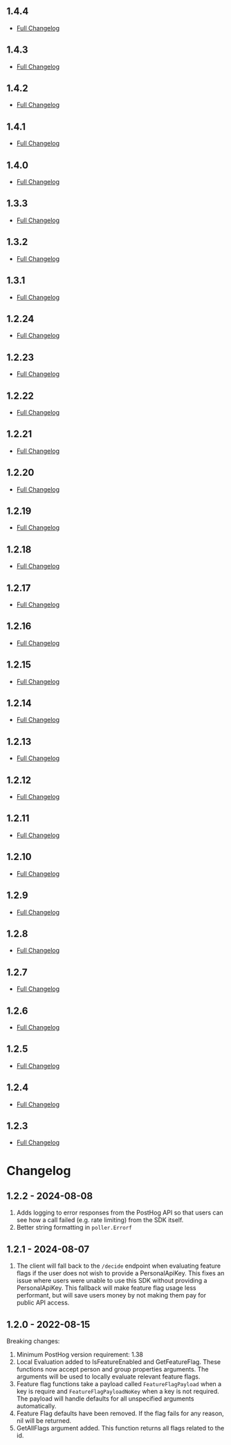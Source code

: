 ## 1.4.4

* [Full Changelog](https://github.com/PostHog/posthog-go/compare/v1.4.3...v1.4.4)

## 1.4.3

* [Full Changelog](https://github.com/PostHog/posthog-go/compare/v1.4.2...v1.4.3)

## 1.4.2

* [Full Changelog](https://github.com/PostHog/posthog-go/compare/v1.4.1...v1.4.2)

## 1.4.1

* [Full Changelog](https://github.com/PostHog/posthog-go/compare/v1.4.0...v1.4.1)

## 1.4.0

* [Full Changelog](https://github.com/PostHog/posthog-go/compare/v1.3.3...v1.4.0)

## 1.3.3

* [Full Changelog](https://github.com/PostHog/posthog-go/compare/v1.3.2...v1.3.3)

## 1.3.2

* [Full Changelog](https://github.com/PostHog/posthog-go/compare/v1.3.1...v1.3.2)

## 1.3.1

* [Full Changelog](https://github.com/PostHog/posthog-go/compare/v1.3.0...v1.3.1)

## 1.2.24

* [Full Changelog](https://github.com/PostHog/posthog-go/compare/v1.2.23...v1.2.24)

## 1.2.23

* [Full Changelog](https://github.com/PostHog/posthog-go/compare/v1.2.22...v1.2.23)

## 1.2.22

* [Full Changelog](https://github.com/PostHog/posthog-go/compare/v1.2.21...v1.2.22)

## 1.2.21

* [Full Changelog](https://github.com/PostHog/posthog-go/compare/v1.2.20...v1.2.21)

## 1.2.20

* [Full Changelog](https://github.com/PostHog/posthog-go/compare/v1.2.19...v1.2.20)

## 1.2.19

* [Full Changelog](https://github.com/PostHog/posthog-go/compare/v1.2.18...v1.2.19)

## 1.2.18

* [Full Changelog](https://github.com/PostHog/posthog-go/compare/v1.2.17...v1.2.18)

## 1.2.17

* [Full Changelog](https://github.com/PostHog/posthog-go/compare/v1.2.16...v1.2.17)

## 1.2.16

* [Full Changelog](https://github.com/PostHog/posthog-go/compare/v1.2.15...v1.2.16)

## 1.2.15

* [Full Changelog](https://github.com/PostHog/posthog-go/compare/v1.2.14...v1.2.15)

## 1.2.14

* [Full Changelog](https://github.com/PostHog/posthog-go/compare/v1.2.13...v1.2.14)

## 1.2.13

* [Full Changelog](https://github.com/PostHog/posthog-go/compare/v1.2.12...v1.2.13)

## 1.2.12

* [Full Changelog](https://github.com/PostHog/posthog-go/compare/v...v1.2.12)

## 1.2.11

* [Full Changelog](https://github.com/PostHog/posthog-go/compare/v...v1.2.11)

## 1.2.10

* [Full Changelog](https://github.com/PostHog/posthog-go/compare/v...v1.2.10)

## 1.2.9

* [Full Changelog](https://github.com/PostHog/posthog-go/compare/v...v1.2.9)

## 1.2.8

* [Full Changelog](https://github.com/PostHog/posthog-go/compare/v...v1.2.8)

## 1.2.7

* [Full Changelog](https://github.com/PostHog/posthog-go/compare/v...v1.2.7)

## 1.2.6

* [Full Changelog](https://github.com/PostHog/posthog-go/compare/v...v1.2.6)

## 1.2.5

* [Full Changelog](https://github.com/PostHog/posthog-go/compare/v...v1.2.5)

## 1.2.4

* [Full Changelog](https://github.com/PostHog/posthog-go/compare/v...v1.2.4)

## 1.2.3

* [Full Changelog](https://github.com/PostHog/posthog-go/compare/v...v1.2.3)

# Changelog

## 1.2.2 - 2024-08-08

1. Adds logging to error responses from the PostHog API so that users can see how a call failed (e.g. rate limiting) from the SDK itself.
2. Better string formatting in `poller.Errorf`

## 1.2.1 - 2024-08-07

1. The client will fall back to the `/decide` endpoint when evaluating feature flags if the user does not wish to provide a PersonalApiKey.  This fixes an issue where users were unable to use this SDK without providing a PersonalApiKey.  This fallback will make feature flag usage less performant, but will save users money by not making them pay for public API access.

## 1.2.0 - 2022-08-15

Breaking changes:

1. Minimum PostHog version requirement: 1.38
2. Local Evaluation added to IsFeatureEnabled and GetFeatureFlag. These functions now accept person and group properties arguments. The arguments will be used to locally evaluate relevant feature flags.
3. Feature flag functions take a payload called `FeatureFlagPayload` when a key is require and `FeatureFlagPayloadNoKey` when a key is not required. The payload will handle defaults for all unspecified arguments automatically.
3. Feature Flag defaults have been removed. If the flag fails for any reason, nil will be returned.
4. GetAllFlags argument added. This function returns all flags related to the id.
